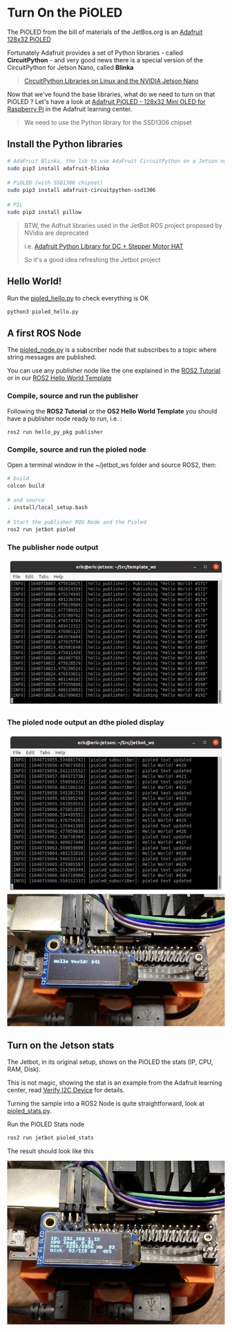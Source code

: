 # Turn On the PiOLED

The PiOLED from the bill of materials of the JetBos.org is an [Adafruit 128x32 PiOLED](https://www.adafruit.com/product/3527)

Fortunately Adafruit provides a set of Python libraries - called __CircuitPython__ - and very good news there is a special version of the CircuitPython for Jetson Nano, called __Blinka__

> [CircuitPython Libraries on Linux and the NVIDIA Jetson Nano](https://learn.adafruit.com/circuitpython-libraries-on-linux-and-the-nvidia-jetson-nano/circuitpython-dragonboard)

Now that we've found the base libraries, what do we need to turn on that PiOLED ?
Let's have a look at [Adafruit PiOLED - 128x32 Mini OLED for Raspberry Pi](https://learn.adafruit.com/adafruit-pioled-128x32-mini-oled-for-raspberry-pi?view=all) in the Adafruit learning center.

> We need to use the Python library for the SSD1306 chipset

## Install the Python libraries

``` bash
# AdaFruit Blinka, the lib to use AdaFruit CircuitPython on a Jetson nano
sudo pip3 install adafruit-blinka

# PiOLED (with SSD1306 chipset)
sudo pip3 install adafruit-circuitpython-ssd1306

# PIL
sudo pip3 install pillow
```

> BTW, the Adfruit libraries used in the JetBot ROS project proposed by NVidia are deprecated
>
> i.e. [Adafruit Python Library for DC + Stepper Motor HAT](https://github.com/adafruit/Adafruit-Motor-HAT-Python-Library)
>
> So it's a good idea refreshing the Jetbot project

## Hello World!

Run the [pioled_hello.py](../jetbot/jetbot/pioled_hello.py) to check everything is OK

``` bash
python3 pioled_hello.py
``` 


## A first ROS Node

The [pioled_node.py](../jetbot/jetbot/pioled_node.py) is a subscriber node that subscribes to a topic where string messages are published.

You can use any publisher node like the one explained in the [ROS2 Tutorial](https://docs.ros.org/en/galactic/Tutorials/Writing-A-Simple-Py-Publisher-And-Subscriber.html) or in our [ROS2 Hello World Template](https://github.com/z-Index-ros/ros_template_hello)

### Compile, source and run the publisher

Following the __ROS2 Tutorial__ or the __OS2 Hello World Template__ you should have a publisher node ready to run, i.e. :

``` bash
ros2 run hello_py_pkg publisher
``` 


### Compile, source and run the pioled node

Open a terminal window in the ~/jetbot_ws folder and source ROS2, then:
``` bash
# build
colcon build

# and source
. install/local_setup.bash

# Start the publisher ROS Node and the Pioled
ros2 run jetbot pioled
``` 
### The publisher node output
![The publisher](publisher.png)

### The pioled node output an dthe pioled display
![The pioled node](pioled_node.png)
![The pioled ](pioled.jpg)

## Turn on the Jetson stats

The Jetbot, in its original setup, shows on the PiOLED the stats (IP, CPU, RAM, Disk).

This is not magic, showing the stat is an example from the Adafruit learning center, read [Verify I2C Device](https://learn.adafruit.com/adafruit-pioled-128x32-mini-oled-for-raspberry-pi?view=all#verify-i2c-device-3024321-11) for details.

Turning the sample into a ROS2 Node is quite straightforward, look at [pioled_stats.py](../jetbot/jetbot/pioled_stats.py).

Run the PiOLED Stats node

``` bash
ros2 run jetbot pioled_stats
``` 

The result should look like this

![PiOLED Stats](pioled_stats.jpg)
